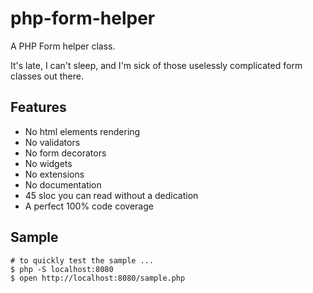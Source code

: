 # php-form-helper

A PHP Form helper class.

It's late, I can't sleep, and I'm sick of those
uselessly complicated form classes out there.

## Features

- No html elements rendering
- No validators
- No form decorators
- No widgets
- No extensions
- No documentation
- 45 sloc you can read without a dedication
- A perfect 100% code coverage

## Sample

    # to quickly test the sample ...
    $ php -S localhost:8080
    $ open http://localhost:8080/sample.php

